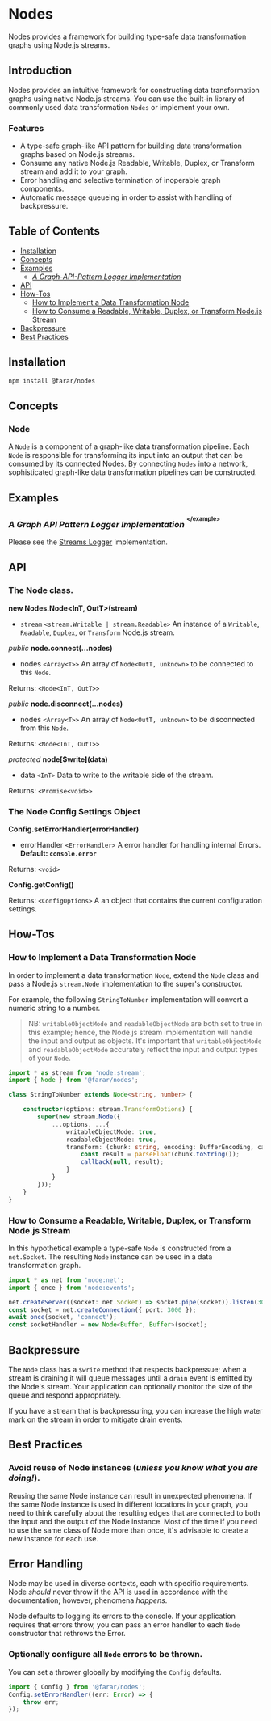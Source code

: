 # Nodes

Nodes provides a framework for building type-safe data transformation graphs using Node.js streams.

## Introduction

Nodes provides an intuitive framework for constructing data transformation graphs using native Node.js streams.  You can use the built-in library of commonly used data transformation `Nodes` or implement your own.

### Features

- A type-safe graph-like API pattern for building data transformation graphs based on Node.js streams.
- Consume any native Node.js Readable, Writable, Duplex, or Transform stream and add it to your graph.
- Error handling and selective termination of inoperable graph components.
- Automatic message queueing in order to assist with handling of backpressure.

## Table of Contents

- [Installation](#installation)
- [Concepts](#concepts)
- [Examples](#examples)
    - [*A Graph-API-Pattern Logger Implementation*](#a-graph-api-pattern-logger-implementation-example)
- [API](#api)
- [How-Tos](#how-tos)
    - [How to Implement a Data Transformation Node](#how-to-implement-a-node)
    - [How to Consume a Readable, Writable, Duplex, or Transform Node.js Stream](#how-to-consume-a-readable-writable-duplex-or-transform-nodejs-stream)
- [Backpressure](#backpressure)
- [Best Practices](#best-practices)

## Installation

```bash
npm install @farar/nodes
```

## Concepts

### Node

A `Node` is a component of a graph-like data transformation pipeline.  Each `Node` is responsible for transforming its input into an output that can be consumed by its connected Nodes.  By connecting `Nodes` into a network, sophisticated graph-like data transformation pipelines can be constructed.

## Examples

### *A Graph API Pattern Logger Implementation* <sup><sup>\</example\></sup></sup>
Please see the [Streams Logger](https://github.com/faranalytics/streams-logger) implementation.

## API

### The Node class.

**new Nodes.Node\<InT, OutT\>(stream)**
- `stream` `<stream.Writable | stream.Readable>` An instance of a `Writable`, `Readable`, `Duplex`, or `Transform` Node.js stream.

*public* **node.connect(...nodes)**
- nodes `<Array<T>>` An array of `Node<OutT, unknown>` to be connected to this `Node`.

Returns: `<Node<InT, OutT>>`

*public* **node.disconnect(...nodes)**
- nodes `<Array<T>>` An array of `Node<OutT, unknown>` to be disconnected from this `Node`.

Returns: `<Node<InT, OutT>>`

*protected* **node\[$write\](data)**
- data `<InT>` Data to write to the writable side of the stream.

Returns: `<Promise<void>>`

### The Node Config Settings Object

**Config.setErrorHandler(errorHandler)**
- errorHandler `<ErrorHandler>` A error handler for handling internal Errors. **Default: `console.error`**

Returns: `<void>`

**Config.getConfig()**

Returns: `<ConfigOptions>` A an object that contains the current configuration settings.

## How-Tos

### How to Implement a Data Transformation Node

In order to implement a data transformation `Node`, extend the `Node` class and pass a Node.js `stream.Node` implementation to the super's constructor.  

For example, the following `StringToNumber` implementation will convert a numeric string to a number.  

> NB: `writableObjectMode` and `readableObjectMode` are both set to true in this example; hence, the Node.js stream implementation will handle the input and output as objects.  It's important that `writableObjectMode` and `readableObjectMode` accurately reflect the input and output types of your `Node`.

```ts
import * as stream from 'node:stream';
import { Node } from '@farar/nodes';

class StringToNumber extends Node<string, number> {

    constructor(options: stream.TransformOptions) {
        super(new stream.Node({
            ...options, ...{
                writableObjectMode: true,
                readableObjectMode: true,
                transform: (chunk: string, encoding: BufferEncoding, callback: stream.NodeCallback) => {
                    const result = parseFloat(chunk.toString());
                    callback(null, result);
                }
            }
        }));
    }
}
```

### How to Consume a Readable, Writable, Duplex, or Transform Node.js Stream

In this hypothetical example a type-safe `Node` is constructed from a `net.Socket`.  The resulting `Node` instance can be used in a data transformation graph.

```ts
import * as net from 'node:net';
import { once } from 'node:events';

net.createServer((socket: net.Socket) => socket.pipe(socket)).listen(3000);
const socket = net.createConnection({ port: 3000 });
await once(socket, 'connect');
const socketHandler = new Node<Buffer, Buffer>(socket);
```

## Backpressure
The `Node` class has a `$write` method that respects backpressue; when a stream is draining it will queue messages until a `drain` event is emitted by the Node's stream.  Your application can optionally monitor the size of the queue and respond appropriately.

If you have a stream that is backpressuring, you can increase the high water mark on the stream in order to mitigate drain events.

## Best Practices

### Avoid reuse of Node instances (*unless you know what you are doing!*).
Reusing the same Node instance can result in unexpected phenomena.  If the same Node instance is used in different locations in your graph, you need to think carefully about the resulting edges that are connected to both the input and the output of the Node instance.  Most of the time if you need to use the same class of Node more than once, it's advisable to create a new instance for each use.

## Error Handling
Node may be used in diverse contexts, each with specific requirements.  Node *should* never throw if the API is used in accordance with the documentation; however, phenomena *happens*.  

Node defaults to logging its errors to the console.  If your application requires that errors throw, you can pass an error handler to each `Node` constructor that rethrows the Error.  

### Optionally configure all `Node` errors to be thrown.
You can set a thrower globally by modifying the `Config` defaults.
```ts
import { Config } from '@farar/nodes';
Config.setErrorHandler((err: Error) => {
    throw err;
});
```